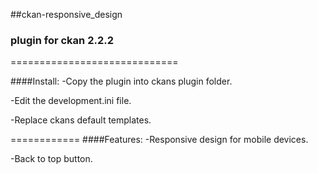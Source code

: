 ##ckan-responsive_design
### plugin for ckan 2.2.2
=============================

####Install: 
-Copy the plugin into ckans plugin folder. 

-Edit the development.ini file.

-Replace ckans default templates.

============
####Features:
-Responsive design for mobile devices.

-Back to top button. 
